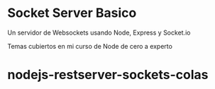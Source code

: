 # Socket Server Basico

Un servidor de Websockets usando Node, Express y Socket.io

Temas cubiertos en mi curso de Node de cero a experto
# nodejs-restserver-sockets-colas
